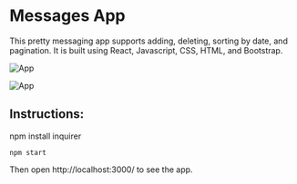 # Messages App

This pretty messaging app supports adding, deleting, sorting by date, and pagination. It is built using  React, Javascript, CSS, HTML,  and Bootstrap. 

![App](http://g.recordit.co/gC9ic2wUHM.gif)

![App](http://g.recordit.co/mOi0W9LdNJ.gif)


## Instructions:

npm install inquirer

```
npm start
```

Then open http://localhost:3000/ to see the app.
